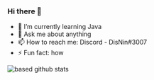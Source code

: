 ### Hi there 👋

- 🌱 I’m currently learning Java
- 💬 Ask me about anything
- 📫 How to reach me: Discord - DisNin#3007
- ⚡ Fun fact: how

![based github stats](https://github-readme-stats.vercel.app/api?username=d1snin&show_icons=true&theme=dark)